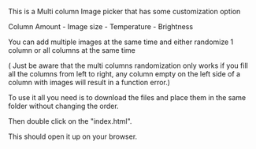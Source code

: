 This is a Multi column Image picker that has some customization option

Column Amount  -  Image size  -  Temperature - Brightness


You can add multiple images at the same time and either randomize 1 column or all columns at the same time

( Just be aware that the multi columns randomization only works if you fill all the columns from left to right, any column empty on the left side of a column with images will result in a function error.)


To use it all you need is to download the files and place them in the same folder without changing the order.

Then double click on the "index.html".

This should open it up on your browser.
